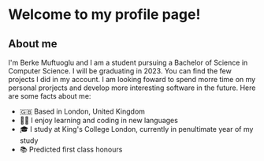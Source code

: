 # Welcome to my profile page!

## About me

I'm Berke Muftuoglu and I am a student pursuing a Bachelor of Science in Computer Science. I will be graduating in 2023. You can find the few projects I did in my account. I am looking foward to spend morre time on my personal prorjects and develop more interesting software in the future. Here are some facts about me:

- 🇬🇧 Based in London, United Kingdom 
- 👨‍💻 I enjoy learning and coding in new languages 
- 🎓 I study at King's College London, currently in penultimate year of my study
- 📚 Predicted first class honours
